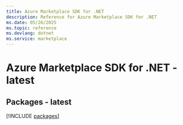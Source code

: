 ```yaml
---
title: Azure Marketplace SDK for .NET
description: Reference for Azure Marketplace SDK for .NET
ms.date: 05/26/2025
ms.topic: reference
ms.devlang: dotnet
ms.service: marketplace
---
```

# Azure Marketplace SDK for .NET - latest
## Packages - latest
[!INCLUDE [packages](marketplace-index.md)]